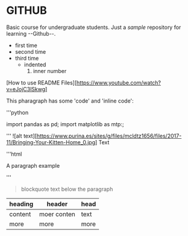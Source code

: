 # GITHUB
Basic course for undergraduate students.
Just a *sample* repository for learning --Github--.

- first time
- second time
- third time
  - indented
    1. inner number


[How to use README Files][https://www.youtube.com/watch?v=eJojC3lSkwg]

This pharagraph has some 'code' and 'inline code':

'''python
 
 import pandas as pd;
 import matplotlib as mtp:;
 
'''
![alt text][https://www.purina.es/sites/g/files/mcldtz1656/files/2017-11/Bringing-Your-Kitten-Home_0.jpg]
Text

'''html

<p> A paragraph example </p>

'''
>blockquote text below the paragraph

| heading | header | head |
| --- | --- | --- |
|content | moer conten | text |
| more | more | more |



